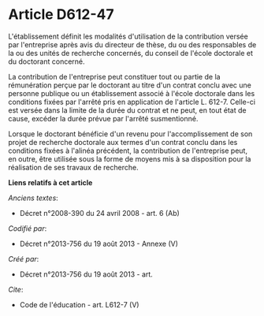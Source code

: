 # Article D612-47

L'établissement définit les modalités d'utilisation de la contribution versée par l'entreprise après avis du directeur de
thèse, du ou des responsables de la ou des unités de recherche concernés, du conseil de l'école doctorale et du doctorant
concerné. 

La contribution de l'entreprise peut constituer tout ou partie de la rémunération perçue par le doctorant au titre d'un
contrat conclu avec une personne publique ou un établissement associé à l'école doctorale dans les conditions fixées par
l'arrêté pris en application de l'article L. 612-7. Celle-ci est versée dans la limite de la durée du contrat et ne peut, en
tout état de cause, excéder la durée prévue par l'arrêté susmentionné. 

Lorsque le doctorant bénéficie d'un revenu pour l'accomplissement de son projet de recherche doctorale aux termes d'un
contrat conclu dans les conditions fixées à l'alinéa précédent, la contribution de l'entreprise peut, en outre, être utilisée
sous la forme de moyens mis à sa disposition pour la réalisation de ses travaux de recherche.

**Liens relatifs à cet article**

_Anciens textes_:

  - Décret n°2008-390 du 24 avril 2008 - art. 6 (Ab)

_Codifié par_:

  - Décret n°2013-756 du 19 août 2013 -  Annexe (V)

_Créé par_:

  - Décret n°2013-756 du 19 août 2013 - art.

_Cite_:

  - Code de l'éducation - art. L612-7 (V)
